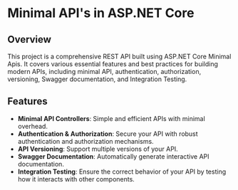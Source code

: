 #  Minimal API's in ASP.NET Core

## Overview

This project is a comprehensive REST API built using ASP.NET Core Minimal Apis. It covers various essential features and best practices for building modern APIs, including minimal API, authentication, authorization, versioning, Swagger documentation, and Integration Testing.

## Features

- **Minimal API Controllers**: Simple and efficient APIs with minimal overhead.
- **Authentication & Authorization**: Secure your API with robust authentication and authorization mechanisms.
- **API Versioning**: Support multiple versions of your API.
- **Swagger Documentation**: Automatically generate interactive API documentation.
- **Integration Testing**: Ensure the correct behavior of your API by testing how it interacts with other components.